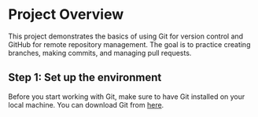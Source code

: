 # Project Overview
This project demonstrates the basics of using Git for version control and GitHub for
remote repository management.
The goal is to practice creating branches, making commits, and managing pull requests.
## Step 1: Set up the environment
Before you start working with Git, make sure to have Git installed on your local machine.
You can download Git from [here](https://git-scm.com/downloads).

